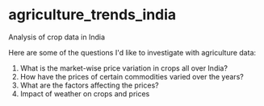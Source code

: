 # agriculture_trends_india
Analysis of crop data in India

Here are some of the questions I'd like to investigate with agriculture data:
1. What is the market-wise price variation in crops all over India?
2. How have the prices of certain commodities varied over the years?
3. What are the factors affecting the prices?
4. Impact of weather on crops and prices
